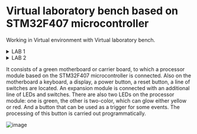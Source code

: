 # Virtual laboratory bench based on STM32F407 microcontroller

Working in Virtual environment with Virtual laboratory bench.

<details><summary>LAB 1</summary>
  
Set up the LEDs as follows:

If code N is set on the SW switches (see task option), animations should be displayed on the LED indicators LED1 ... LED8 according to the task option. In all other cases, the LED indicators reflect the value set on the SW switches.

The nBTN button of the processor module should pause the animation. One press pauses the animation, the next press the animation continues from the same point. When the animation is not displayed on the LEDs, pressing the button is ignored.

Processor module LED states during program operation:

![image](https://user-images.githubusercontent.com/42679553/172135490-b5c44a53-6b7d-42a2-bdc6-ffa6abfa80ce.png)

Green indicates the state when the corresponding LED is lit. Otherwise, it is not lit, that is, it is turned off.

The animation is displayed cyclically, that is, after the last frame of the animation is displayed, it starts over from the first frame. The display time of one frame is 0.5 s.

</details>

<details><summary>LAB 2</summary>
  
Animation should be displayed on the LED indicators LED1 ... LED8 according to the task variant.

The animation speed is set using the SW switches. If the code 0x0 is set on the switches, then the animation frames change every 500 ms. With an increase in the value set on the SW switches, the animation slows down by T ms. The value of T is given by the job option.

For example, if the variant specifies that T = 100 ms, this means that when the switches are set to SW = 0x1, frames start changing every 500+1*100= 600 ms, if SW = 0x5, then frames start changing every 500 +5*100 = 1000ms etc.

All delays must be implemented using interrupts from the basic timers TIM6 or TIM7.

![image](https://user-images.githubusercontent.com/42679553/172136248-40359ee5-a510-46d0-96e2-7bd63f8f4902.png)

Green indicates the state when the corresponding LED is lit. Otherwise, it is not lit, that is, it is turned off.

The animation is displayed cyclically, that is, after the last frame of the animation is displayed, it starts over from the first frame.
  
</details>

It consists of a green motherboard or carrier board, to which a processor module based on the STM32F407 microcontroller is connected. Also on the motherboard a keyboard, a display, a power button, a reset button, a line of switches are located. An expansion module is connected with an additional line of LEDs and switches. There are also two LEDs on the processor module: one is green, the other is two-color, which can glow either yellow or red. And a button that can be used as a trigger for some events. The processing of this button is carried out programmatically.

![image](https://user-images.githubusercontent.com/42679553/172133455-d671aab7-f42f-4690-b1ac-73fdd1cfbeb0.png)
